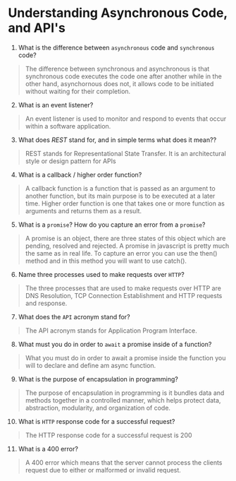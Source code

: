 # Understanding Asynchronous Code, and API's
01. What is the difference between `asynchronous` code and `synchronous` code?

  > The difference between synchronous and asynchronous is that synchronous code executes the code one after another while in the other hand, asynchornous does not, it allows code to be initiated without waiting for their completion. 

02. What is an event listener?

  > An event listener is used to monitor and respond to events that occur within a software application.

03. What does *REST* stand for, and in simple terms what does it mean??

  > REST stands for Representational State Transfer. It is an architectural style or design pattern for APIs 

04. What is a callback / higher order function?

  > A callback function is a function that is passed as an argument to another function, but its main purpose is to be executed at a later time. Higher order function is one that takes one or more function as arguments and returns them as a result.

05. What is a `promise`? How do you capture an error from a `promise`?

  > A promise is an object, there are three states of this object which are pending, resolved and rejected. A promise in javascript is pretty much the same as in real life. To capture an error you can use the then() method and in this method you will want to use catch().

06. Name three processes used to make requests over `HTTP`?

  > The three processes that are used to make requests over HTTP are DNS Resolution, TCP Connection Establishment and HTTP requests and response.

07. What does the `API` acronym stand for?

  > The API acronym stands for Application Program Interface.

08. What must you do in order to `await` a promise inside of a function?

  > What you must do in order to await a promise inside the function you will to declare and define am async function.

09. What is the purpose of encapsulation in programming?

  > The purpose of encapsulation in programming is it bundles data and methods together in a controlled manner, which helps protect data, abstraction, modularity, and organization of code.

10. What is `HTTP` response code for a successful request?

  > The HTTP response code for a successful request is 200

11. What is a 400 error?

  > A 400 error which means that the server cannot process the clients request due to either or malformed or invalid request.
